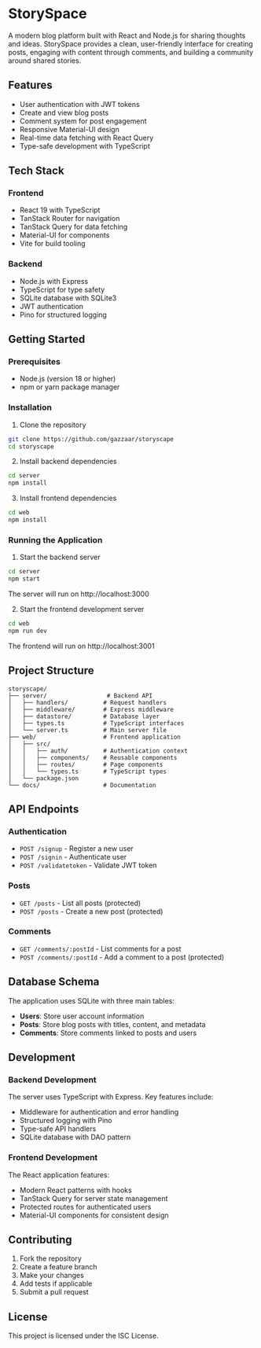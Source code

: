 # StorySpace

A modern blog platform built with React and Node.js for sharing thoughts and ideas. StorySpace provides a clean, user-friendly interface for creating posts, engaging with content through comments, and building a community around shared stories.

## Features

- User authentication with JWT tokens
- Create and view blog posts
- Comment system for post engagement
- Responsive Material-UI design
- Real-time data fetching with React Query
- Type-safe development with TypeScript

## Tech Stack

### Frontend

- React 19 with TypeScript
- TanStack Router for navigation
- TanStack Query for data fetching
- Material-UI for components
- Vite for build tooling

### Backend

- Node.js with Express
- TypeScript for type safety
- SQLite database with SQLite3
- JWT authentication
- Pino for structured logging

## Getting Started

### Prerequisites

- Node.js (version 18 or higher)
- npm or yarn package manager

### Installation

1. Clone the repository

```bash
git clone https://github.com/gazzaar/storyscape
cd storyscape
```

2. Install backend dependencies

```bash
cd server
npm install
```

3. Install frontend dependencies

```bash
cd web
npm install
```

### Running the Application

1. Start the backend server

```bash
cd server
npm start
```

The server will run on http://localhost:3000

2. Start the frontend development server

```bash
cd web
npm run dev
```

The frontend will run on http://localhost:3001

## Project Structure

```
storyscape/
├── server/                 # Backend API
│   ├── handlers/          # Request handlers
│   ├── middleware/        # Express middleware
│   ├── datastore/         # Database layer
│   ├── types.ts           # TypeScript interfaces
│   └── server.ts          # Main server file
├── web/                   # Frontend application
│   ├── src/
│   │   ├── auth/          # Authentication context
│   │   ├── components/    # Reusable components
│   │   ├── routes/        # Page components
│   │   └── types.ts       # TypeScript types
│   └── package.json
└── docs/                  # Documentation
```

## API Endpoints

### Authentication

- `POST /signup` - Register a new user
- `POST /signin` - Authenticate user
- `POST /validatetoken` - Validate JWT token

### Posts

- `GET /posts` - List all posts (protected)
- `POST /posts` - Create a new post (protected)

### Comments

- `GET /comments/:postId` - List comments for a post
- `POST /comments/:postId` - Add a comment to a post (protected)

## Database Schema

The application uses SQLite with three main tables:

- **Users**: Store user account information
- **Posts**: Store blog posts with titles, content, and metadata
- **Comments**: Store comments linked to posts and users

## Development

### Backend Development

The server uses TypeScript with Express. Key features include:

- Middleware for authentication and error handling
- Structured logging with Pino
- Type-safe API handlers
- SQLite database with DAO pattern

### Frontend Development

The React application features:

- Modern React patterns with hooks
- TanStack Query for server state management
- Protected routes for authenticated users
- Material-UI components for consistent design

## Contributing

1. Fork the repository
2. Create a feature branch
3. Make your changes
4. Add tests if applicable
5. Submit a pull request

## License

This project is licensed under the ISC License.
